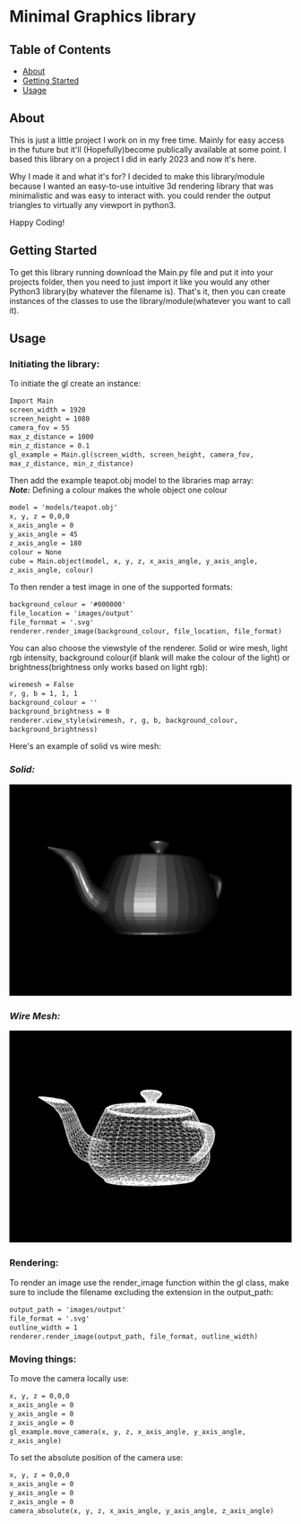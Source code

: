 
# Minimal Graphics library

## Table of Contents

+ [About](#about)
+ [Getting Started](#getting_started)
+ [Usage](#usage)

## <a name = "about">About</a>

 This is just a little project I work on
 in my free time. Mainly for easy access
 in the future but it'll (Hopefully)become
 publically available at some point. I
 based this library on a project I did
 in early 2023 and now it's here.

 Why I made it and what it's for?
 I decided to make this library/module
 because I wanted an easy-to-use
 intuitive 3d rendering library that
 was minimalistic and was easy to
 interact with. you could render the
 output triangles to virtually any
 viewport in python3.

 Happy Coding!

## <a name = "getting_started">Getting Started</a>

To get this library running download the Main.py file and put it into your projects folder, then you need to just import it like you would any other Python3 library(by whatever the filename is). That's it, then you can create instances of the classes to use the library/module(whatever you want to call it).

## <a name = "usage">Usage</a>

### Initiating the library:

To initiate the gl create an instance:

```
Import Main  
screen_width = 1920  
screen_height = 1080  
camera_fov = 55 
max_z_distance = 1000  
min_z_distance = 0.1  
gl_example = Main.gl(screen_width, screen_height, camera_fov, max_z_distance, min_z_distance)
```

Then add the example teapot.obj model to the libraries map array:  
***Note:*** Defining a colour makes the whole object one colour

```
model = 'models/teapot.obj'  
x, y, z = 0,0,0  
x_axis_angle = 0  
y_axis_angle = 45  
z_axis_angle = 180  
colour = None  
cube = Main.object(model, x, y, z, x_axis_angle, y_axis_angle, z_axis_angle, colour)  
```
To then render a test image in one of the supported formats:
```  
background_colour = '#000000'  
file_location = 'images/output'  
file_fornmat = '.svg'  
renderer.render_image(background_colour, file_location, file_format)  
```

You can also choose the viewstyle of the renderer. Solid or wire mesh, light rgb intensity, background colour(if blank will make the colour of the light) or brightness(brightness only works based on light rgb):

```
wiremesh = False
r, g, b = 1, 1, 1
background_colour = ''
background_brightness = 0
renderer.view_style(wiremesh, r, g, b, background_colour, background_brightness)
```

Here's an example of solid vs wire mesh:  
### *Solid:*
![Shaded Utah Teapot](images/shaded_utah_teapot.png)
### *Wire Mesh:*
![Wire Mesh Utah Teapot](images/wiremesh_utah_teapot.png)

### Rendering:
To render an image use the render_image function within the gl class, make sure to include the filename excluding the extension in the output_path:  
```  
output_path = 'images/output'
file_format = '.svg'
outline_width = 1
renderer.render_image(output_path, file_format, outline_width)
```  

### Moving things:

To move the camera locally use:

```
x, y, z = 0,0,0  
x_axis_angle = 0   
y_axis_angle = 0  
z_axis_angle = 0  
gl_example.move_camera(x, y, z, x_axis_angle, y_axis_angle, z_axis_angle)  
```

To set the absolute position of the camera use:

```
x, y, z = 0,0,0  
x_axis_angle = 0   
y_axis_angle = 0  
z_axis_angle = 0  
camera_absolute(x, y, z, x_axis_angle, y_axis_angle, z_axis_angle)  
```
